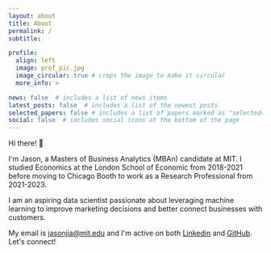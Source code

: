 ```yaml
---
layout: about
title: About
permalink: /
subtitle: 

profile:
  align: left
  image: prof_pic.jpg
  image_circular: true # crops the image to make it circular
  more_info: >

news: false  # includes a list of news items
latest_posts: false  # includes a list of the newest posts
selected_papers: false # includes a list of papers marked as "selected={true}"
social: false  # includes social icons at the bottom of the page
---
```


Hi there! 👋

I'm Jason, a Masters of Business Analytics (MBAn) candidate at MIT. I studied Economics at the London School of Economic from 2018-2021 before moving to Chicago Booth to work as a Research Professional from 2021-2023.

I am an aspiring data scientist passionate about leveraging machine learning to improve marketing decisions and better connect businesses with customers.

My email is [jasonjia@mit.edu](mailto:jasonjia@mit.edu) and I'm active on both [Linkedin](https://www.linkedin.com/in/jasonjiajs/) and [GitHub](https://github.com/jasonjiajs/). Let's connect!
